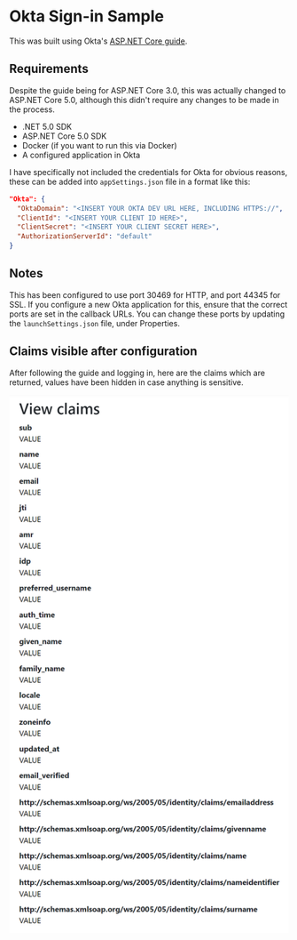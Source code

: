 # Okta Sign-in Sample

This was built using Okta's [ASP.NET Core guide](https://developer.okta.com/docs/guides/sign-into-web-app-redirect/asp-net-core-3/main/).

## Requirements

Despite the guide being for ASP.NET Core 3.0, this was actually changed to ASP.NET Core 5.0, although this didn't require any changes to be made in the process.

* .NET 5.0 SDK
* ASP.NET Core 5.0 SDK
* Docker (if you want to run this via Docker)
* A configured application in Okta

I have specifically not included the credentials for Okta for obvious reasons, these can be added into `appSettings.json` file in a format like this:

```json
"Okta": {
  "OktaDomain": "<INSERT YOUR OKTA DEV URL HERE, INCLUDING HTTPS://",
  "ClientId": "<INSERT YOUR CLIENT ID HERE>",
  "ClientSecret": "<INSERT YOUR CLIENT SECRET HERE>",
  "AuthorizationServerId": "default"
}
```

## Notes

This has been configured to use port 30469 for HTTP, and port 44345 for SSL. If you configure a new Okta application for this, ensure that the correct ports are set in the callback URLs. You can change these ports by updating the `launchSettings.json` file, under Properties.

## Claims visible after configuration

After following the guide and logging in, here are the claims which are returned, values have been hidden in case anything is sensitive.

![Claims returned screenshot](claims%20returned.png)
